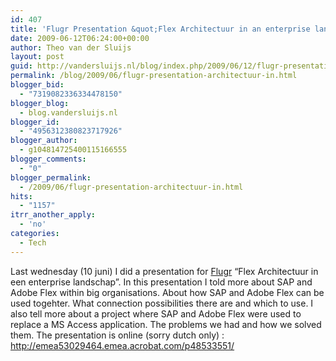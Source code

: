 ```yaml
---
id: 407
title: 'Flugr Presentation &quot;Flex Architectuur in an enterprise landschap&quot; online'
date: 2009-06-12T06:24:00+00:00
author: Theo van der Sluijs
layout: post
guid: http://vandersluijs.nl/blog/index.php/2009/06/12/flugr-presentation-architectuur-in/
permalink: /blog/2009/06/flugr-presentation-architectuur-in.html
blogger_bid:
  - "7319082336334478150"
blogger_blog:
  - blog.vandersluijs.nl
blogger_id:
  - "4956312380823717926"
blogger_author:
  - g104814725400115166555
blogger_comments:
  - "0"
blogger_permalink:
  - /2009/06/flugr-presentation-architectuur-in.html
hits:
  - "1157"
itrr_another_apply:
  - 'no'
categories:
  - Tech
---
```

Last wednesday (10 juni) I did a presentation for <a href="http://www.flugr.nl/" target="_blank">Flugr</a> “Flex Architectuur in een enterprise landschap”. In this presentation I told more about SAP and Adobe Flex within big organisations. About how SAP and Adobe Flex can be used togehter. What connection possibilities there are and which to use. I also tell more about a project where SAP and Adobe Flex were used to replace a MS Access application. The problems we had and how we solved them. The presentation is online (sorry dutch only) : <http://emea53029464.emea.acrobat.com/p48533551/>